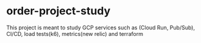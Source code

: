 # order-project-study
This project is meant to study GCP services such as (Cloud Run, Pub/Sub), CI/CD, load tests(k6), metrics(new relic) and terraform
